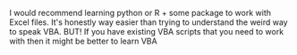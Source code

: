 I would recommend learning python or R + some package to work with Excel files. It's honestly way easier than trying to understand the weird way to speak VBA. BUT! If you have existing VBA scripts that you need to work with then it might be better to learn VBA
